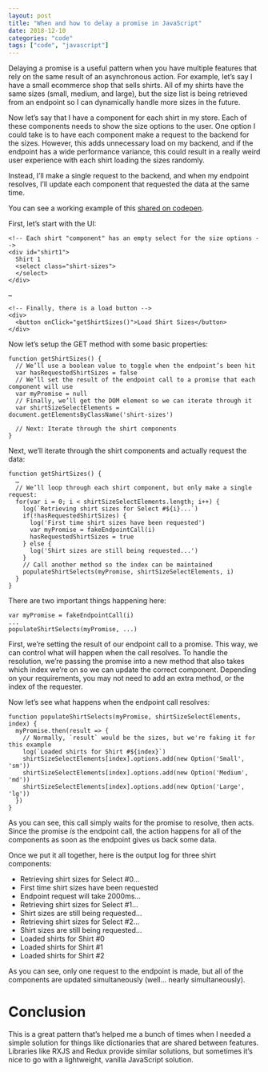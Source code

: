 ```yaml
---
layout: post
title: "When and how to delay a promise in JavaScript"
date: 2018-12-10
categories: "code"
tags: ["code", "javascript"]
---
```


Delaying a promise is a useful pattern when you have multiple features that rely on the same result of an asynchronous action. For example, let’s say I have a small ecommerce shop that sells shirts. All of my shirts have the same sizes (small, medium, and large), but the size list is being retrieved from an endpoint so I can dynamically handle more sizes in the future.

Now let’s say that I have a component for each shirt in my store. Each of these components needs to show the size options to the user. One option I could take is to have each component make a request to the backend for the sizes. However, this adds unnecessary load on my backend, and if the endpoint has a wide performance variance, this could result in a really weird  user experience with each shirt loading the sizes randomly.

Instead, I’ll make a single request to the backend, and when my endpoint resolves, I’ll update each component that requested the data at the same time.

You can see a working example of this [shared on codepen](https://codepen.io/azanebrain/pen/QJzBzJ?editors=1010).

First, let’s start with the UI:

```
<!-- Each shirt "component" has an empty select for the size options -->
<div id="shirt1">
  Shirt 1
  <select class="shirt-sizes">
  </select>
</div>

…

<!-- Finally, there is a load button -->
<div>
  <button onClick="getShirtSizes()">Load Shirt Sizes</button>
</div>
```

Now let’s setup the GET method with some basic properties:

```
function getShirtSizes() {
  // We’ll use a boolean value to toggle when the endpoint’s been hit
  var hasRequestedShirtSizes = false
  // We’ll set the result of the endpoint call to a promise that each component will use
  var myPromise = null
  // Finally, we’ll get the DOM element so we can iterate through it
  var shirtSizeSelectElements = document.getElementsByClassName('shirt-sizes')

  // Next: Iterate through the shirt components
}
```

Next, we’ll iterate through the shirt components and actually request the data:

```
function getShirtSizes() {
  …
  // We’ll loop through each shirt component, but only make a single request:
  for(var i = 0; i < shirtSizeSelectElements.length; i++) { 
    log(`Retrieving shirt sizes for Select #${i}...`)
    if(!hasRequestedShirtSizes) {
      log('First time shirt sizes have been requested')
      var myPromise = fakeEndpointCall(i)
      hasRequestedShirtSizes = true
    } else {
      log('Shirt sizes are still being requested...')
    }
    // Call another method so the index can be maintained
    populateShirtSelects(myPromise, shirtSizeSelectElements, i)
  }
}
```

There are two important things happening here:

```
var myPromise = fakeEndpointCall(i)
...
populateShirtSelects(myPromise, ...)
```

First, we’re setting the result of our endpoint call to a promise. This way, we can control what will happen when the call resolves. To handle the resolution, we’re passing the promise into a new method that also takes which index we’re on so we can update the correct component. Depending on your requirements, you may not need to add an extra method, or the index of the requester.

Now let’s see what happens when the endpoint call resolves:

```
function populateShirtSelects(myPromise, shirtSizeSelectElements, index) {
  myPromise.then(result => {
    // Normally, `result` would be the sizes, but we're faking it for this example
    log(`Loaded shirts for Shirt #${index}`)
    shirtSizeSelectElements[index].options.add(new Option('Small', 'sm')) 
    shirtSizeSelectElements[index].options.add(new Option('Medium', 'md')) 
    shirtSizeSelectElements[index].options.add(new Option('Large', 'lg'))
  })
}
```

As you can see, this call simply waits for the promise to resolve, then acts. Since the promise _is_ the endpoint call, the action happens for all of the components as soon as the endpoint gives us back some data.

Once we put it all together, here is the output log for three shirt components:

* Retrieving shirt sizes for Select #0...
* First time shirt sizes have been requested
* Endpoint request will take 2000ms...
* Retrieving shirt sizes for Select #1...
* Shirt sizes are still being requested...
* Retrieving shirt sizes for Select #2...
* Shirt sizes are still being requested...
* Loaded shirts for Shirt #0
* Loaded shirts for Shirt #1
* Loaded shirts for Shirt #2

As you can see, only one request to the endpoint is made, but all of the components are updated simultaneously (well… nearly simultaneously).

# Conclusion

This is a great pattern that’s helped me a bunch of times when I needed a simple solution for things like dictionaries that are shared between features. Libraries like RXJS and Redux provide similar solutions, but sometimes it’s nice to go with a lightweight, vanilla JavaScript solution.

